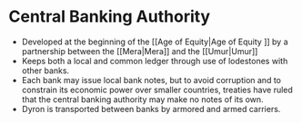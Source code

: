# Central Banking Authority
- Developed at the beginning of the [[Age of Equity|Age of Equity ]] by a partnership between the [[Mera|Mera]] and the [[Umur|Umur]]
- Keeps both a local and common ledger through use of lodestones with other banks. 
- Each bank may issue local bank notes, but to avoid corruption and to constrain its economic power over smaller countries, treaties have ruled that the central banking authority may make no notes of its own.
- Dyron is transported between banks by armored and armed carriers. 